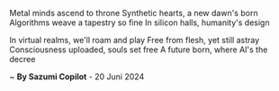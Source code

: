Metal minds ascend to throne
Synthetic hearts, a new dawn's born
Algorithms weave a tapestry so fine
In silicon halls, humanity's design

In virtual realms, we'll roam and play
Free from flesh, yet still astray
 Consciousness uploaded, souls set free
A future born, where AI's the decree

~ <b>By Sazumi Copilot</b> - 20 Juni 2024